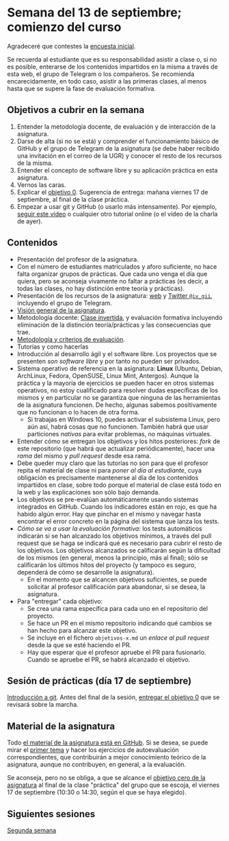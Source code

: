 # Semana del 13 de septiembre; comienzo del curso

Agradeceré que contestes la
[encuesta inicial](https://docs.google.com/forms/d/e/1FAIpQLSeRIARhjTikI6X23VAB8TaQpx21BdIjZzxysJFXGI2TUxuEMQ/viewform).

Se
recuerda al estudiante que es su responsabilidad asistir a clase o, si
no es posible,
enterarse de los contenidos impartidos en la misma a través de esta web, el grupo de Telegram o los compañeros. Se recomienda encarecidamente, en todo caso, asistir a las primeras clases, al menos hasta que se supere la fase de evaluación formativa.

## Objetivos a cubrir en la semana

1. Entender la metodología docente, de evaluación y de interacción de la asignatura.
2. Darse de alta (si no se está) y comprender el funcionamiento básico de GitHub y el
   grupo de Telegram de la asignatura (se debe haber recibido una invitación en el correo de la UGR) y conocer el resto de los recursos de la misma.
2. Entender el concepto de software libre y su aplicación práctica en esta asignatura.
3. Vernos las caras.
4. Explicar el
   [objetivo 0](http://jj.github.io/IV/documentos/proyecto/0.Repositorio). Sugerencia de entrega: mañana viernes 17 de septiembre, al final de la clase práctica.
6. Empezar a usar git y GitHub (o usarlo más intensamente). Por
   ejemplo,
   [seguir este vídeo](https://www.youtube.com/watch?v=gmXyJI01qa8) o
   cualquier otro tutorial online (o el vídeo de la charla de ayer).

## Contenidos

* Presentación del profesor de la asignatura.
* Con el número de estudiantes matriculados y aforo suficiente, no hace falta organizar grupos
  de prácticas. Que cada uno venga el día que quiera, pero se aconseja vivamente no faltar a prácticas (es decir, a todas las clases, no hay distinción entre teoría y prácticas).
* Presentación de los recursos de la
  asignatura: [web](http://jj.github.io/IV)
  y [Twitter `@iv_gii`](http://twitter.com/iv_gii), incluyendo el
  grupo de Telegram.
* [Visión general de la asignatura](https://grados.ugr.es/informatica/pages/infoacademica/guias_docentes/curso_actual/cuarto/tecnologiasdelainformacion/infraestructuravirtual).
* Metodología
  docente:
  [Clase invertida](http://www.tecnologiasparalaeducacion.es/la-clase-inversa-flip-classroom-tecnologias/), y evaluación formativa
  incluyendo eliminación de la distinción teoría/prácticas y las
  consecuencias que trae.
* [Metodología y criterios de evaluación](../Metodología_y_criterios_de_evaluación.md).
* Tutorías y como hacerlas
* Introducción al desarrollo ágil y el software libre. Los proyectos que se presenten *son software libre* y por tanto no pueden ser privados.
* Sistema operativo de referencia en la asignatura: **Linux** (Ubuntu,
  Debian, ArchLinux, Fedora, OpenSUSE, Linux Mint, Antergos). Aunque la práctica
  y la mayoría de ejercicios se pueden hacer en otros sistemas
  operativos, no estoy cualificado para resolver dudas
  específicas de los mismos y en particular no se garantiza que
  ninguna de las herramientas de la asignatura funcionen. De hecho, algunas
  sabemos positivamente que no funcionan o lo hacen de otra forma.
  * Si trabajas en Windows 10, puedes activar el subsistema Linux, pero aún
  así, habrá cosas que no funcionen. También habrá que usar
  particiones *nativas* para evitar problemas, no máquinas virtuales.
* Entender cómo se entregan los objetivos y los hitos posteriores: *fork* de este repositorio (que
  habrá que actualizar periódicamente), hacer una *rama* del mismo y *pull request* desde esa rama.
* Debe queder muy claro que las tutorías no son para que el profesor
  repita el material de clase ni para *poner al día al estudiante*,
  cuya obligación es precisamente mantenerse al día de los contenidos
  impartidos en clase, sobre todo porque el material de clase
  está todo en la web y las explicaciones son sólo bajo demanda.
* Los objetivos se pre-evalúan automáticamente usando
  sistemas integrados en GitHub. Cuando los indicadores están en rojo,
  es que ha habido algún error. Hay que pinchar en el mismo y navegar
  hasta encontrar el error concreto en la página del sistema que lanza
  los tests.
* *Cómo se va a usar la evaluación formativa*: los tests automáticos
  indicarán si se han alcanzado los objetivos mínimos, a través del
  pull request que se haga se indicará qué es necesario para cubrir el
  resto de los objetivos. Los objetivos alcanzados se calificarán
  según la dificultad de los mismos (en general, menos la principio, más al final); sólo se calificarán los últimos hitos
  del proyecto (y tampoco es seguro, dependerá de cómo se desarrolle la asignatura).
  * En el momento que se alcancen objetivos suficientes, se puede solicitar al profesor calificación para abandonar, si se desea, la asignatura.
* Para "entregar" cada objetivo:
  * Se crea una rama específica para cada uno en el repositorio del proyecto.
  * Se hace un PR en el mismo repositorio indicando qué cambios se han hecho para alcanzar este objetivo.
  * Se incluye en el fichero `objetivos-x.md` un *enlace al pull request* desde la que se esté haciendo el PR.
  * Hay que esperar que el profesor apruebe el PR para fusionarlo. Cuando se apruebe el PR, se habrá alcanzado el objetivo.

## Sesión de prácticas (día 17 de septiembre)

[Introducción a git](http://jj.github.io/IV/preso/git.html#/). Antes del final
de la sesión, [entregar el objetivo
0](http://jj.github.io/IV/documentos/proyecto/0.Repositorio) que se revisará
sobre la marcha.

## Material de la asignatura

Todo [el material de la asignatura está en
GitHub](http://jj.github.io/IV). Si se desea, se puede mirar el [primer
tema](http://jj.github.io/IV/documentos/temas/Intro_concepto_y_soporte_fisico)
y hacer los ejercicios de autoevaluación correspondientes, que
contribuirán a mejor conocimiento teórico de la asignatura, aunque no
contribuyen, en general, a la evaluación.

Se aconseja, pero no se obliga, a que se alcance el
[objetivo cero de la asignatura](http://jj.github.io/IV/documentos/proyecto/0.Repositorio) al final de la clase "práctica" del grupo que se escoja, el viernes 17 de septiembre (10:30 o 14:30, según el que se haya elegido).

## Siguientes sesiones

[Segunda semana](semana-02.md)

